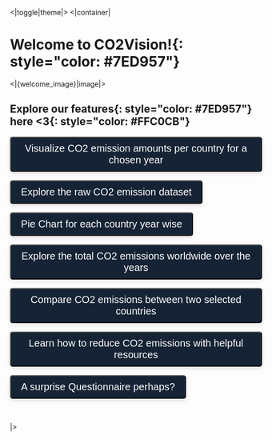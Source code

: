 <|toggle|theme|>
<|container|



# Welcome to **CO2Vision!**{: style="color: #7ED957"}

<|{welcome_image}|image|> 

## Explore our **features**{: style="color: #7ED957"} here **<3**{: style="color: #FFC0CB"}

<div>
   <a href="/bar_chart" style="text-decoration: none; color: inherit;">
      <button style="padding: 10px 20px; font-size: 20px; color: white; border-radius: 5px; background-color: #152335; box-shadow: 0 4px 8px rgba(0,0,0,0.1); border: 2px solid lime-green" class="hover-effect">Visualize CO2 emission amounts per country for a chosen year</button>
   </a>
   </div>
   <br /> 

<div>
   <a href="/dataset" style="text-decoration: none; color: inherit;">
      <button style="padding: 10px 20px; font-size: 20px; color: white; border-radius: 5px; background-color: #152335; box-shadow: 0 4px 8px rgba(0,0,0,0.1); border: 2px solid lime-green" class="hover-effect">Explore the raw CO2 emission dataset</button>
   </a>
   </div>
   <br /> 

<div>
   <a href="/pie_chart" style="text-decoration: none; color: inherit;">
      <button style="padding: 10px 20px; font-size: 20px; color: white; border-radius: 5px; background-color: #152335; box-shadow: 0 4px 8px rgba(0,0,0,0.1); border: 2px solid lime-green" class="hover-effect">Pie Chart for each country year wise</button>
   </a>
   </div>
   <br /> 
<div>
   <a href="/worldwide_emissions" style="text-decoration: none; color: inherit;">
      <button style="padding: 10px 20px; font-size: 20px; color: white; border-radius: 5px; background-color: #152335; box-shadow: 0 4px 8px rgba(0,0,0,0.1); border: 2px solid lime-green" class="hover-effect">Explore the total CO2 emissions worldwide over the years</button>
   </a>
   </div>
   <br /> 

<div>
   <a href="/compare_countries" style="text-decoration: none; color: inherit;">
      <button style="padding: 10px 20px; font-size: 20px; color: white; border-radius: 5px; background-color: #152335; box-shadow: 0 4px 8px rgba(0,0,0,0.1); border: 2px solid lime-green" class="hover-effect">Compare CO2 emissions between two selected countries</button>
   </a>
   </div>
   <br /> 

<div>
   <a href="/reduce_emissions" style="text-decoration: none; color: inherit;">
      <button style="padding: 10px 20px; font-size: 20px; color: white; border-radius: 5px; background-color: #152335; box-shadow: 0 4px 8px rgba(0,0,0,0.1); border: 2px solid lime-green" class="hover-effect">Learn how to reduce CO2 emissions with helpful resources</button>
   </a>
   </div>
   <br /> 


<div>
   <a href="/carbon_footprint" style="text-decoration: none; color: inherit;">
      <button style="padding: 10px 20px; font-size: 20px; color: white; border-radius: 5px; background-color: #152335; box-shadow: 0 4px 8px rgba(0,0,0,0.1); border: 2px solid lime-green" class="hover-effect">A surprise Questionnaire perhaps?</button>
   </a>
   </div>
   <br /> <br />


|>
